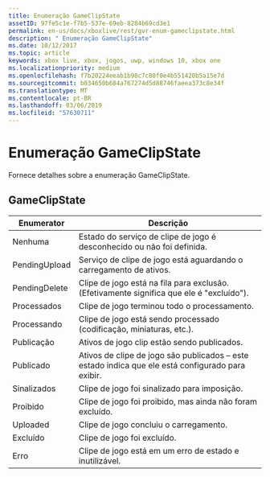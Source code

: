 ```yaml
---
title: Enumeração GameClipState
assetID: 97fe5c1e-f7b5-537e-69eb-8284b69cd3e1
permalink: en-us/docs/xboxlive/rest/gvr-enum-gameclipstate.html
description: " Enumeração GameClipState"
ms.date: 10/12/2017
ms.topic: article
keywords: xbox live, xbox, jogos, uwp, windows 10, xbox one
ms.localizationpriority: medium
ms.openlocfilehash: f7b20224eeab1b98c7c80f0e4b551420b5a15e7d
ms.sourcegitcommit: b034650b684a767274d5d88746faeea373c8e34f
ms.translationtype: MT
ms.contentlocale: pt-BR
ms.lasthandoff: 03/06/2019
ms.locfileid: "57630711"
---
```

# <a name="gameclipstate-enumeration"></a>Enumeração GameClipState
Fornece detalhes sobre a enumeração GameClipState. 
<a id="ID4ET"></a>

 
## <a name="gameclipstate"></a>GameClipState
 
| <b>Enumerator</b>| <b>Descrição</b>| 
| --- | --- | 
| Nenhuma | Estado do serviço de clipe de jogo é desconhecido ou não foi definida.| 
| PendingUpload | Serviço de clipe de jogo está aguardando o carregamento de ativos.| 
| PendingDelete | Clipe de jogo está na fila para exclusão. (Efetivamente significa que ele é "excluído").| 
| Processados | Clipe de jogo terminou todo o processamento.| 
| Processando| Clipe de jogo está sendo processado (codificação, miniaturas, etc.).| 
| Publicação| Ativos de jogo clip estão sendo publicados.| 
| Publicado| Ativos de clipe de jogo são publicados – este estado indica que ele está configurado para exibir.| 
| Sinalizados| Clipe de jogo foi sinalizado para imposição.| 
| Proibido| Clipe de jogo foi proibido, mas ainda não foram excluído.| 
| Uploaded| Clipe de jogo concluiu o carregamento.| 
| Excluído| Clipe de jogo foi excluído.| 
| Erro| Clipe de jogo está em um erro de estado e inutilizável.| 
  